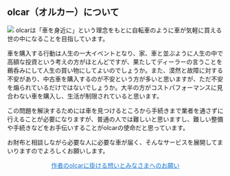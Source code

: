 
## olcar（オルカー）について

<img loading="lazy" src="/logo.webp" />
olcarは「車を身近に」という理念をもとに自転車のように車が気軽に買える世の中になることを目指しています。

車を購入する行動は人生の一大イベントとなり、家、車と並ぶように人生の中で高額な投資という考えの方がほとんどですが、果たしてディーラーの言うことを鵜呑みにして人生の買い物にしてよいのでしょうか。また、漠然と故障に対する不安があり、中古車を購入するのが不安という方が多いと思いますが、ただ不安を煽られているだけではないでしょうか。大半の方がコストパフォーマンスに見合わない車を購入し、生活が制限されていると思います。

この問題を解決するためには車を見つけるところから手続きまで業者を通さずに行えることが必要になりますが、普通の人では難しいと思いますし、難しい整備や手続きなどをお手伝いすることがolcarの使命だと思っています。

お財布と相談しながら必要な人に必要な車が届く、そんなサービスを展開してまいりますのでよろしくお願いします。

<a style="display: block;text-align: center;cursor: pointer;color: #1976d2;" href="/info/needs-help">
作者のolcarに掛ける想いとみなさまへのお願い
</a>
